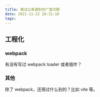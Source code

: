 ```yaml
---
title: 面试以来遇到的广度问题
date: 2021-11-22 20:31:10
tags:
---
```


## 工程化

### webpack

有没有写过 webpack loader 或者插件？

### 其他

除了 webpack，还用过什么别的？比如 vite 等。
